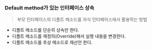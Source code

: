 ### Default method가 있는 인터페이스 상속

> 부모 인터페이스의 디폴트 메소드를 자식 인터페이스에서 활용하는 방법

- 디폴트 메소드를 단순히 상속만 한다.
- 디폴트 메소드를 재정의(Override)해서 실행 내용을 변경한다.
- 디폴트 메소드를 추상 메소드로 재선언 한다.

